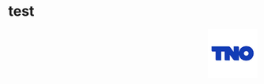 # test

<img align="right" width="100" height="100" src="https://github.com/Abdl2000/test/blob/main/TNO%20logo.jpg">



